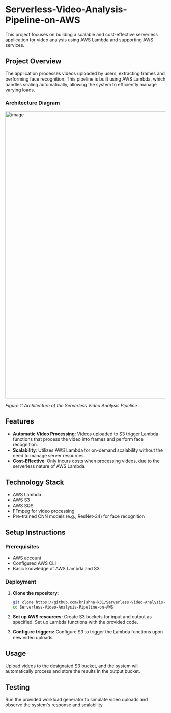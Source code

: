 # Serverless-Video-Analysis-Pipeline-on-AWS

This project focuses on building a scalable and cost-effective serverless application for video analysis using AWS Lambda and supporting AWS services.

## Project Overview

The application processes videos uploaded by users, extracting frames and performing face recognition. This pipeline is built using AWS Lambda, which handles scaling automatically, allowing the system to efficiently manage varying loads.

### Architecture Diagram

<img width="901" alt="image" src="https://github.com/iisshh/Serverless-Video-Analysis-Pipeline-on-AWS/assets/16882901/8212aefa-c039-47a3-b802-0992047e824a">



*Figure 1: Architecture of the Serverless Video Analysis Pipeline*

## Features

- **Automatic Video Processing**: Videos uploaded to S3 trigger Lambda functions that process the video into frames and perform face recognition.
- **Scalability**: Utilizes AWS Lambda for on-demand scalability without the need to manage server resources.
- **Cost-Effective**: Only incurs costs when processing videos, due to the serverless nature of AWS Lambda.

## Technology Stack

- AWS Lambda
- AWS S3
- AWS SQS
- FFmpeg for video processing
- Pre-trained CNN models (e.g., ResNet-34) for face recognition

## Setup Instructions

### Prerequisites

- AWS account
- Configured AWS CLI
- Basic knowledge of AWS Lambda and S3

### Deployment

1. **Clone the repository:**
   ```bash
   git clone https://github.com/krishna-k31/Serverless-Video-Analysis-Pipeline-on-AWS.git
   cd Serverless-Video-Analysis-Pipeline-on-AWS

2. **Set up AWS resources:**
Create S3 buckets for input and output as specified.
Set up Lambda functions with the provided code.

3. **Configure triggers:**
Configure S3 to trigger the Lambda functions upon new video uploads.

## Usage
Upload videos to the designated S3 bucket, and the system will automatically process and store the results in the output bucket.

## Testing
Run the provided workload generator to simulate video uploads and observe the system's response and scalability.
